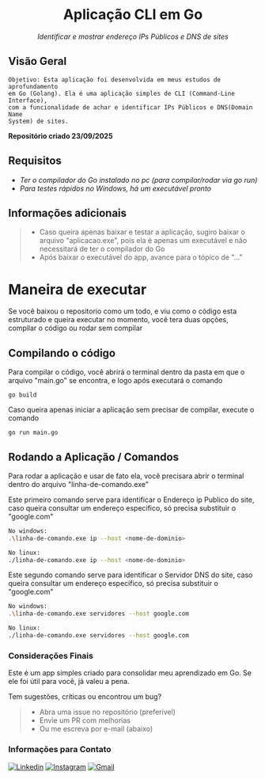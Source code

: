 <h1 align="center">Aplicação CLI em Go</h1>
<p align="center"> <i>Identificar e mostrar endereço IPs Públicos e DNS de sites</i></p>

## Visão Geral

```
Objetivo: Esta aplicação foi desenvolvida em meus estudos de aprofundamento
em Go (Golang). Ela é uma aplicação simples de CLI (Command-Line Interface),
com a funcionalidade de achar e identificar IPs Públicos e DNS(Domain Name
System) de sites.
``` 
**Repositório criado 23/09/2025**


## Requisitos 
* _Ter o compilador do Go instalado no pc (para compilar/rodar via go run)_
* _Para testes rápidos no Windows, há um executável pronto_

## Informações adicionais
> * Caso queira apenas baixar e testar a aplicação, sugiro baixar o arquivo "aplicacao.exe", pois ela é apenas um executável e não necessitará de ter o compilador do Go
> * Após baixar o executável do app, avance para o tópico de "..."

# Maneira de executar
Se você baixou o repositorio como um todo, e viu como o código esta estruturado e queira executar no momento, você tera duas opções, compilar o código ou rodar sem compilar

## Compilando o código
Para compilar o código, você abrirá o terminal dentro da pasta em que o arquivo "main.go" se encontra, e logo após executará o comando
```Golang
go build
```
Caso queira apenas iniciar a aplicação sem precisar de compilar, execute o comando
```golang
go run main.go
```
## Rodando a Aplicação / Comandos
Para rodar a aplicação e usar de fato ela, você precisara abrir o terminal dentro do arquivo "linha-de-comando.exe"

Este primeiro comando serve para identificar o Endereço ip Publico do site, caso queira consultar um endereço especifico, só precisa substituir o "google.com"
```bash
No windows:
.\linha-de-comando.exe ip --host <nome-de-dominio>

No linux:
./linha-de-comando.exe ip --host <nome-de-dominio>
```

Este segundo comando serve para identificar o Servidor DNS do site, caso queira consultar um endereço especifico, só precisa substituir o "google.com"
```bash
No windows:
.\linha-de-comando.exe servidores --host google.com

No linux:
./linha-de-comando.exe servidores --host google.com
```

### Considerações Finais
Este é um app simples criado para consolidar meu aprendizado em Go. Se ele foi útil para você, já valeu a pena.

Tem sugestões, críticas ou encontrou um bug?
> * Abra uma issue no repositório (preferível)
> * Envie um PR com melhorias
> * Ou me escreva por e-mail (abaixo)


### Informações para Contato

[![Linkedin](https://img.shields.io/badge/LinkedIn-0077B5?style=for-the-badge&logo=linkedin&logoColor=white)](https://www.linkedin.com/in/alexsandro-ocanha-rodrigues-77149a35b/)
[![Instagram](https://img.shields.io/badge/Instagram-E4405F?style=for-the-badge&logo=instagram&logoColor=white)](https://www.instagram.com/alexsandro.pcap/)
[![Gmail](https://img.shields.io/badge/Gmail-D14836?style=for-the-badge&logo=gmail&logoColor=white)](mailto:alexsandroocanha@gmail.com)
